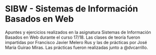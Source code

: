 # SIBW - Sistemas de Información Basados en Web

Apuntes y ejercicios realizados en la asignatura Sistemas de Información Basados en Web durante el curso 17/18. Las clases de teoría fueron impartidas por Francisco Javier Melero Rus y las de prácticas por José María Guirao Miras. Las prácticas fueron realizadas junto a @dvcarrillo.
